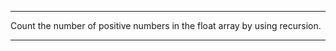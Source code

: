 ---------------------------------------------------------------------------------------

Count the number of positive numbers in the float array by using recursion.

---------------------------------------------------------------------------------------